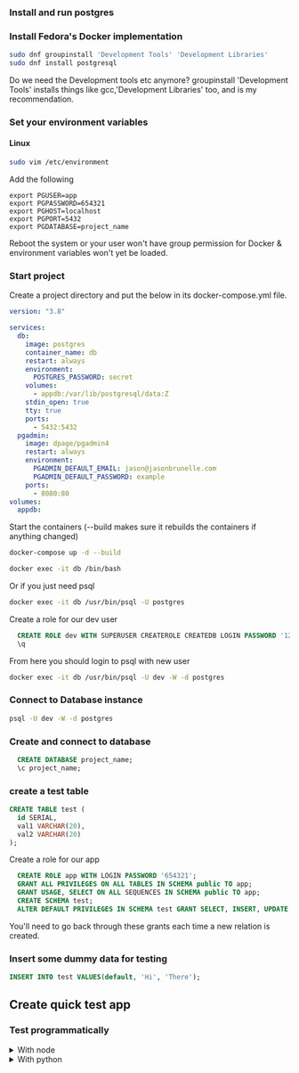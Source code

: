 ### Install and run postgres

### Install Fedora's Docker implementation

```sh
sudo dnf groupinstall 'Development Tools' 'Development Libraries'
sudo dnf install postgresql
```

Do we need the Development tools etc anymore?
groupinstall 'Development Tools' installs things like gcc,'Development Libraries' too, and is my recommendation.

### Set your environment variables

#### Linux

```sh
sudo vim /etc/environment
```

Add the following

```
export PGUSER=app
export PGPASSWORD=654321
export PGHOST=localhost
export PGPORT=5432
export PGDATABASE=project_name
```

Reboot the system or your user won't have group permission for Docker & environment variables won't yet be loaded.

### Start project 

Create a project directory and put the below in its docker-compose.yml file.

```yaml
version: "3.8"

services:
  db:
    image: postgres
    container_name: db
    restart: always
    environment:
      POSTGRES_PASSWORD: secret
    volumes:
      - appdb:/var/lib/postgresql/data:Z
    stdin_open: true
    tty: true
    ports:
      - 5432:5432
  pgadmin:
    image: dpage/pgadmin4
    restart: always
    environment:
      PGADMIN_DEFAULT_EMAIL: jason@jasonbrunelle.com
      PGADMIN_DEFAULT_PASSWORD: example
    ports:
      - 8080:80
volumes:
  appdb:
```
Start the containers (--build makes sure it rebuilds the containers if anything changed)

```sh
docker-compose up -d --build
```

```sh
docker exec -it db /bin/bash
```

Or if you just need psql

```sh
docker exec -it db /usr/bin/psql -U postgres
```

Create a role for our dev user

```sql
  CREATE ROLE dev WITH SUPERUSER CREATEROLE CREATEDB LOGIN PASSWORD '123456';
  \q
```

From here you should login to psql with new user
```sh
docker exec -it db /usr/bin/psql -U dev -W -d postgres
```


### Connect to Database instance

```sh
psql -U dev -W -d postgres
```

### Create and connect to database

```sql
  CREATE DATABASE project_name;
  \c project_name;
```
### create a test table

```sql
CREATE TABLE test (
  id SERIAL,
  val1 VARCHAR(20),
  val2 VARCHAR(20)
);
```

Create a role for our app

```sql
  CREATE ROLE app WITH LOGIN PASSWORD '654321';
  GRANT ALL PRIVILEGES ON ALL TABLES IN SCHEMA public TO app;
  GRANT USAGE, SELECT ON ALL SEQUENCES IN SCHEMA public TO app;
  CREATE SCHEMA test;
  ALTER DEFAULT PRIVILEGES IN SCHEMA test GRANT SELECT, INSERT, UPDATE, DELETE ON TABLES TO app;
```
You'll need to go back through these grants each time a new relation is created.

### Insert some dummy data for testing

```sql
INSERT INTO test VALUES(default, 'Hi', 'There');
```

## Create quick test app

### Test programmatically

<details>
  <summary>With node</summary>

Add a Dockerfile for your utility container Dockerfile.npm
```
#docker pull node:18.9.0 latest successful test
FROM node:latest 

RUN userdel -r node

ARG USER_ID

ARG GROUP_ID

RUN addgroup --gid $GROUP_ID user

RUN adduser --disabled-password --gecos '' --uid $USER_ID --gid $GROUP_ID user

USER user

WORKDIR /app

ENTRYPOINT [ "npm" ]
```

build your image

```sh
docker build -f ./Dockerfile.npm -t npm --build-arg USER_ID=$(id -u) --build-arg GROUP_ID=$(id -g) .
```

By making sure container is running as same uid:guid as you, you can init your own project

```sh
docker run -it --rm -v $(pwd):/app:Z npm npm init
docker run -it --rm -v $(pwd):/app:Z npm npm i pg
```

OR

Copy your package.json
```json
{
  "name": "app",
  "version": "1.0.0",
  "description": "",
  "main": "app.js",
  "scripts": {
    "test": "echo \"Error: no test specified\" && exit 1"
  },
  "keywords": [],
  "author": "",
  "license": "ISC",
  "dependencies": {
    "pg": "^8.8.0"
  }
}
```

Add a Dockerfile for your app contianer Dockerfile.nodeapp
We'll run this as 1000:1000 (node) but need to make sure we can have root privileges if needed, so add node to sudo and don't require a password
```
#docker pull node:18.9.0 latest successful test
FROM node:latest 

RUN apt-get update && \
      apt-get -y install sudo

RUN echo 'node ALL=(ALL) NOPASSWD:ALL' >> /etc/sudoers

RUN adduser node sudo

WORKDIR /app

COPY ./app/package.json .

RUN npm i

```

add your app to your docker-compose.yml in the services section
```yaml
  app:
    build: ./Dockerfile.nodeapp
    container_name: app
    restart: always
    volumes:
      - ./app:/app:Z
      - ./app/node_modules
    stdin_open: true
    tty: true
    user: 1000:1000
    environment:
      PGUSER: app
      PGPASSWORD: 654321
      PGHOST: db
      PGPORT: 5432
      PGDATABASE: project_name
      DATABASE_URL: postgres://${PGUSER}@${PGHOST}:${PGPORT}/${PGDATABASE}
```

This line:
- ./app/node_modules
Ensures that the above volume does not override node_modules folder which is not passed as a volume but is instead actually installed in the image

Tell VSCode about your containers for remote development
create a .devcontainer folder and add your devcontainer.json file
```json
//devcontainer.json
{
  "name": "Node.js",
  "dockerComposeFile": "../docker-compose.yaml",
  "service": "app",
  "runServices": [
    "db",
    "pgadmin"
  ],
  "workspaceFolder": "/app",
  "customizations": {
    "vscode": {
      "settings": {
        "terminal.integrated.shell.linux": "/bin/bash"
      },
      "extensions": [
        "dbaeumer.vscode-eslint",
        "esbenp.prettier-vscode"
      ]
    }
  },
  "forwardPorts": [
    3000
  ],
  "postCreateCommand": "sudo npm install",
  "remoteUser": "node"
}
```

Create your javascript file
Add an app directory and add your js file (app.js)

```javascript
const { Pool } = require("pg");

// If you've set environment variables this is not needed
// const connectionString = 'postgresql://app:123456@localhost:5432/project_name'

const pool = new Pool({
  // If you've set environment variables this is not needed
  // connectionString,
});

(async () => {
  const client = await pool.connect();
  try {
    let res = await client.query("SELECT * FROM test");
    console.log(res.rows[0]);
    res = await client.query(
      "INSERT INTO test VALUES (default, $1, $2) RETURNING *", //or RETURNING id
      ["Hi", "Back"]
    );
    console.log(res.rows[0]);
  } catch (err) {
    console.error(err);
  } finally {
    client.release();
  }
})().finally(() => pool.end());
```
<details>
  <summary>Commandline</summary>

Restart everything
```sh
docker-compose down
docker-compose up -d --build
```

try running your app
```sh
docker exec -it nodeapp /bin/bash
node app.js
```

</details>

<details>
  <summary>VSCode Remote Environment</summary>

- Open project folder (which contains your dockerfiles etc and has an app subfolder) in VSCode
- With Remove Development Extension installed, bottom left corner click the remote development connection icon, and select "Reopen in Container"
- Open a terminal
```sh
node app.js
```

</details>
Does it work? Success!


</details>

<details>
  <summary>With python</summary>

TODO: Try watchmedo 

https://stackoverflow.com/questions/49355010/how-do-i-watch-python-source-code-files-and-restart-when-i-save

Add a Dockerfile

TODO: Add remote developer content like from (here)[https://dev.to/alvarocavalcanti/setting-up-a-python-remote-interpreter-using-docker-1i24]

Resource for permissions:
https://vsupalov.com/docker-shared-permissions/

```
FROM python:latest #docker pull python:3.10.7 last verified
ENV PYTHONUNBUFFERED 1

WORKDIR /code

# Copying the requirements, this is needed because at this point the volume isn't mounted yet
COPY requirements.txt /code/

# Installing requirements, if you don't use this, you should.
# More info: https://pip.pypa.io/en/stable/user_guide/
RUN pip install -r requirements.txt

# Similar to the above, but with just the development-specific requirements
COPY requirements-dev.txt /code/
RUN pip install -r requirements-dev.txt

# Setup SSH with secure root login
RUN apt-get update \
 && apt-get install -y openssh-server netcat \
 && mkdir /var/run/sshd \
 && echo 'root:password' | chpasswd \
 && sed -i 's/\#PermitRootLogin prohibit-password/PermitRootLogin yes/' /etc/ssh/sshd_config

EXPOSE 22
CMD ["/usr/sbin/sshd", "-D"]
```

build your image

```sh
docker build -t pyapp .
```

add your app to your docker-compose.yml in the services section
```yaml
  dev:
    build:
      context: .
      dockerfile: Dockerfile.dev
    container_name: app
    restart: always
    stdin_open: true
    tty: true
    ports:
      - 127.0.0.1:9922:22
    volumes:
      - .:/code/:Z
    environment:
      DEV: 'True'
    environment:
      PGUSER: app
      PGPASSWORD: 654321
      PGHOST: db
      PGPORT: 5432
      PGDATABASE: project_name
      DATABASE_URL: postgres://${PGUSER}@${PGHOST}:${PGPORT}/${PGDATABASE}
```

Create your python file -- ./data/app/app.py

```python
import psycopg2

conn = None
try:
    # connect to the PostgreSQL server
    print('Connecting to the PostgreSQL database...')
    conn = psycopg2.connect('')

    # create a cursor
    cur = conn.cursor()

# execute a statement
    print('PostgreSQL database version:')
    cur.execute('SELECT * from test;')

    # display the PostgreSQL database server version
    row = cur.fetchone()
    print(row)

# close the communication with the PostgreSQL
    cur.close()
    cur = conn.cursor()
    cur.execute("INSERT INTO test VALUES (default, 'Hi', 'Back') RETURNING *")
    ret = cur.fetchone()
    print (ret)
    conn.commit()
except (Exception, psycopg2.DatabaseError) as error:
    print(error)
finally:
    if conn is not None:
        conn.close()
        print('Database connection closed.')

```

Restart everything
```sh
docker-compose down
docker-compose up -d --build
```

try running your app
```sh
docker exec -it pyapp /bin/bash
python app.py
```
Does it work? Success!
</details>